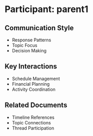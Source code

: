 # Participant: parent1

## Communication Style
- Response Patterns
- Topic Focus
- Decision Making

## Key Interactions
- Schedule Management
- Financial Planning
- Activity Coordination

## Related Documents
- Timeline References
- Topic Connections
- Thread Participation
